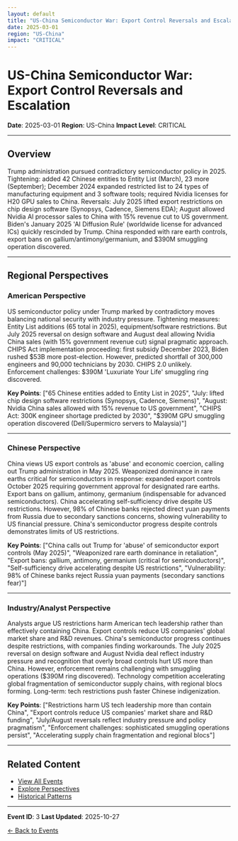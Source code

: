 ```yaml
---
layout: default
title: "US-China Semiconductor War: Export Control Reversals and Escalation"
date: 2025-03-01
region: "US-China"
impact: "CRITICAL"
---
```


# US-China Semiconductor War: Export Control Reversals and Escalation

**Date**: 2025-03-01
**Region**: US-China
**Impact Level**: CRITICAL

---

## Overview

Trump administration pursued contradictory semiconductor policy in 2025. Tightening: added 42 Chinese entities to Entity List (March), 23 more (September); December 2024 expanded restricted list to 24 types of manufacturing equipment and 3 software tools; required Nvidia licenses for H20 GPU sales to China. Reversals: July 2025 lifted export restrictions on chip design software (Synopsys, Cadence, Siemens EDA); August allowed Nvidia AI processor sales to China with 15% revenue cut to US government. Biden's January 2025 'AI Diffusion Rule' (worldwide license for advanced ICs) quickly rescinded by Trump. China responded with rare earth controls, export bans on gallium/antimony/germanium, and $390M smuggling operation discovered.

---

## Regional Perspectives

### American Perspective

US semiconductor policy under Trump marked by contradictory moves balancing national security with industry pressure. Tightening measures: Entity List additions (65 total in 2025), equipment/software restrictions. But July 2025 reversal on design software and August deal allowing Nvidia China sales (with 15% government revenue cut) signal pragmatic approach. CHIPS Act implementation proceeding: first subsidy December 2023, Biden rushed $53B more post-election. However, predicted shortfall of 300,000 engineers and 90,000 technicians by 2030. CHIPS 2.0 unlikely. Enforcement challenges: $390M 'Luxuriate Your Life' smuggling ring discovered.

**Key Points**: ["65 Chinese entities added to Entity List in 2025", "July: lifted chip design software restrictions (Synopsys, Cadence, Siemens)", "August: Nvidia China sales allowed with 15% revenue to US government", "CHIPS Act: 300K engineer shortage predicted by 2030", "$390M GPU smuggling operation discovered (Dell/Supermicro servers to Malaysia)"]

---

### Chinese Perspective

China views US export controls as 'abuse' and economic coercion, calling out Trump administration in May 2025. Weaponized dominance in rare earths critical for semiconductors in response: expanded export controls October 2025 requiring government approval for designated rare earths. Export bans on gallium, antimony, germanium (indispensable for advanced semiconductors). China accelerating self-sufficiency drive despite US restrictions. However, 98% of Chinese banks rejected direct yuan payments from Russia due to secondary sanctions concerns, showing vulnerability to US financial pressure. China's semiconductor progress despite controls demonstrates limits of US restrictions.

**Key Points**: ["China calls out Trump for 'abuse' of semiconductor export controls (May 2025)", "Weaponized rare earth dominance in retaliation", "Export bans: gallium, antimony, germanium (critical for semiconductors)", "Self-sufficiency drive accelerating despite US restrictions", "Vulnerability: 98% of Chinese banks reject Russia yuan payments (secondary sanctions fear)"]

---

### Industry/Analyst Perspective

Analysts argue US restrictions harm American tech leadership rather than effectively containing China. Export controls reduce US companies' global market share and R&D revenues. China's semiconductor progress continues despite restrictions, with companies finding workarounds. The July 2025 reversal on design software and August Nvidia deal reflect industry pressure and recognition that overly broad controls hurt US more than China. However, enforcement remains challenging with smuggling operations ($390M ring discovered). Technology competition accelerating global fragmentation of semiconductor supply chains, with regional blocs forming. Long-term: tech restrictions push faster Chinese indigenization.

**Key Points**: ["Restrictions harm US tech leadership more than contain China", "Export controls reduce US companies' market share and R&D funding", "July/August reversals reflect industry pressure and policy pragmatism", "Enforcement challenges: sophisticated smuggling operations persist", "Accelerating supply chain fragmentation and regional blocs"]

---


## Related Content

- [View All Events](/events/)
- [Explore Perspectives](/perspectives/)
- [Historical Patterns](/historical-patterns/)

---

**Event ID**: 3
**Last Updated**: 2025-10-27

[← Back to Events](/events/)
